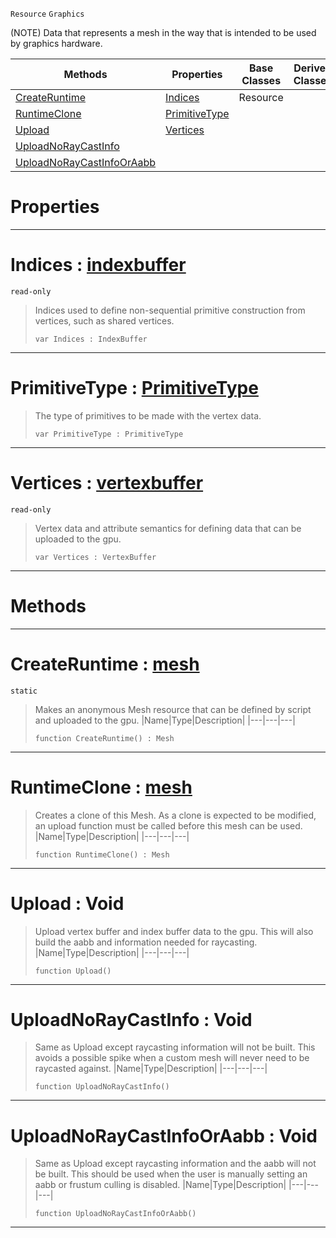  `Resource` `Graphics`



(NOTE) Data that represents a mesh in the way that is intended to be used by graphics hardware.

|Methods|Properties|Base Classes|Derived Classes|
|---|---|---|---|
|[ CreateRuntime](mesh.md#createruntime-zilch-engin)|[ Indices](mesh.md#indices-zilch-engine-docu)|Resource| |
|[ RuntimeClone](mesh.md#runtimeclone-zilch-engine)|[ PrimitiveType](mesh.md#primitivetype-zilch-engin)| | |
|[ Upload](mesh.md#upload-void)|[ Vertices](mesh.md#vertices-zilch-engine-doc)| | |
|[ UploadNoRayCastInfo](mesh.md#uploadnoraycastinfo-void)| | | |
|[ UploadNoRayCastInfoOrAabb](mesh.md#uploadnoraycastinfooraab)| | | |


 #  Properties


---  
 #  Indices : [indexbuffer](indexbuffer.md)

 `read-only`

> Indices used to define non-sequential primitive construction from vertices, such as shared vertices.
> ```TS:Nada
> var Indices : IndexBuffer


---  
 #  PrimitiveType : [PrimitiveType](../enum_reference.md#primitivetype)

> The type of primitives to be made with the vertex data.
> ```TS:Nada
> var PrimitiveType : PrimitiveType


---  
 #  Vertices : [vertexbuffer](vertexbuffer.md)

 `read-only`

> Vertex data and attribute semantics for defining data that can be uploaded to the gpu.
> ```TS:Nada
> var Vertices : VertexBuffer


---  
 #  Methods


---  
 #  CreateRuntime : [mesh](mesh.md)

 `static`

> Makes an anonymous Mesh resource that can be defined by script and uploaded to the gpu.
> |Name|Type|Description|
> |---|---|---|
> ```TS:Nada
> function CreateRuntime() : Mesh
> ``` 


---  
 #  RuntimeClone : [mesh](mesh.md)

> Creates a clone of this Mesh. As a clone is expected to be modified, an upload function must be called before this mesh can be used.
> |Name|Type|Description|
> |---|---|---|
> ```TS:Nada
> function RuntimeClone() : Mesh
> ``` 


---  
 #  Upload : Void

> Upload vertex buffer and index buffer data to the gpu. This will also build the aabb and information needed for raycasting.
> |Name|Type|Description|
> |---|---|---|
> ```TS:Nada
> function Upload()
> ``` 


---  
 #  UploadNoRayCastInfo : Void

> Same as Upload except raycasting information will not be built. This avoids a possible spike when a custom mesh will never need to be raycasted against.
> |Name|Type|Description|
> |---|---|---|
> ```TS:Nada
> function UploadNoRayCastInfo()
> ``` 


---  
 #  UploadNoRayCastInfoOrAabb : Void

> Same as Upload except raycasting information and the aabb will not be built. This should be used when the user is manually setting an aabb or frustum culling is disabled.
> |Name|Type|Description|
> |---|---|---|
> ```TS:Nada
> function UploadNoRayCastInfoOrAabb()
> ``` 


---  
 

 